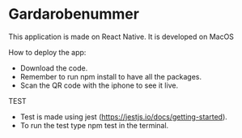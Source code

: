 # Gardarobenummer

This application is made on React Native. 
It is developed on MacOS

How to deploy the app:
- Download the code.
- Remember to run npm install to have all the packages.
- Scan the QR code with the iphone to see it live.

TEST
- Test is made using jest (https://jestjs.io/docs/getting-started).
- To run the test type npm test in the terminal.
